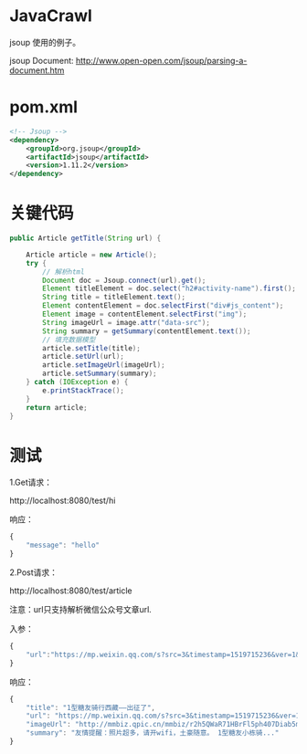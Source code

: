 # JavaCrawl

jsoup 使用的例子。

jsoup Document: http://www.open-open.com/jsoup/parsing-a-document.htm

# pom.xml

```xml
<!-- Jsoup -->
<dependency>
	<groupId>org.jsoup</groupId>
	<artifactId>jsoup</artifactId>
	<version>1.11.2</version>
</dependency>
```

# 关键代码

```java
public Article getTitle(String url) {

    Article article = new Article();
    try {
        // 解析html
        Document doc = Jsoup.connect(url).get();
        Element titleElement = doc.select("h2#activity-name").first();
        String title = titleElement.text();
        Element contentElement = doc.selectFirst("div#js_content");
        Element image = contentElement.selectFirst("img");
        String imageUrl = image.attr("data-src");
        String summary = getSummary(contentElement.text());
        // 填充数据模型
        article.setTitle(title);
        article.setUrl(url);
        article.setImageUrl(imageUrl);
        article.setSummary(summary);
    } catch (IOException e) {
        e.printStackTrace();
    }
    return article;
}
```

# 测试

1.Get请求：

http://localhost:8080/test/hi

响应：

```javascript
{
    "message": "hello"
}
```

2.Post请求：

http://localhost:8080/test/article

注意：url只支持解析微信公众号文章url.

入参：

```javascript
{
	"url":"https://mp.weixin.qq.com/s?src=3&timestamp=1519715236&ver=1&signature=volzI9BiiaUzRR7Fe-BUR1RPLZ962-SfIRegmjci6G3z8gpnnKb1s39RSqyMu2vJe4t3DFQlDjdWJHFan1NdCn1F2uSn-lfGQCcTPHo-s8ietwN78i4Y9aaVnmyikJ55IlUswyf9Vo13qq9OPN7hKg=="
}
```

响应：

```javascript
{
    "title": "1型糖友骑行西藏——出征了",
    "url": "https://mp.weixin.qq.com/s?src=3&timestamp=1519715236&ver=1&signature=volzI9BiiaUzRR7Fe-BUR1RPLZ962-SfIRegmjci6G3z8gpnnKb1s39RSqyMu2vJe4t3DFQlDjdWJHFan1NdCn1F2uSn-lfGQCcTPHo-s8ietwN78i4Y9aaVnmyikJ55IlUswyf9Vo13qq9OPN7hKg==",
    "imageUrl": "http://mmbiz.qpic.cn/mmbiz/r2h5QWaR71HBrFl5ph407Diab5m4fqYvFeZGlLj0Fia6T8QAXzskcSwrdATILjvAHaO8Kb7XO8T8ycSyWb5nRZMQ/0?wx_fmt=jpeg",
    "summary": "友情提醒：照片超多，请开wifi，土豪随意。 1型糖友小栋骑..."
}
```